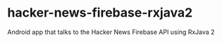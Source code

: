 # hacker-news-firebase-rxjava2
Android app that talks to the Hacker News Firebase API using RxJava 2
